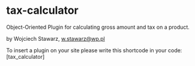 # tax-calculator
Object-Oriented Plugin for calculating gross amount and tax on a product.

by Wojciech Stawarz, w.stawarz@wp.pl

To insert a plugin on your site please write this shortcode in your code: [tax_calculator]
